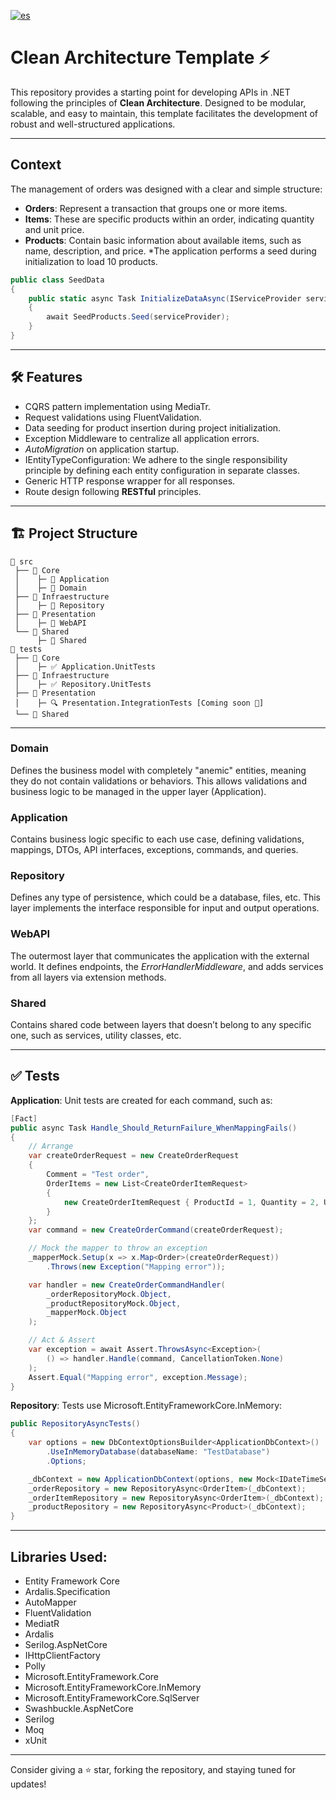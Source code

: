 [![es](https://img.shields.io/badge/lang-es-red)](https://github.com/MarceloDanielToledo/CleanArchitectureTemplate/blob/main/README.es.md)

# Clean Architecture Template ⚡

This repository provides a starting point for developing APIs in .NET following the principles of **Clean Architecture**. Designed to be modular, scalable, and easy to maintain, this template facilitates the development of robust and well-structured applications.

---

## Context

The management of orders was designed with a clear and simple structure:

- **Orders**: Represent a transaction that groups one or more items.
- **Items**: These are specific products within an order, indicating quantity and unit price.
- **Products**: Contain basic information about available items, such as name, description, and price. *The application performs a seed during initialization to load 10 products.

```csharp
public class SeedData
{
    public static async Task InitializeDataAsync(IServiceProvider serviceProvider)
    {
        await SeedProducts.Seed(serviceProvider);
    }
}
```

---

## 🛠️ Features

- CQRS pattern implementation using MediaTr.
- Request validations using FluentValidation.
- Data seeding for product insertion during project initialization.
- Exception Middleware to centralize all application errors.
- _AutoMigration_ on application startup.
- IEntityTypeConfiguration: We adhere to the single responsibility principle by defining each entity configuration in separate classes.
- Generic HTTP response wrapper for all responses.
- Route design following **RESTful** principles.

---

## 🏗️ Project Structure

```plaintext
📂 src
 ├── 📁 Core
 │    ├─ 📘 Application
 │    ├─ 📘 Domain
 ├── 📁 Infraestructure
 │    ├─ 📘 Repository
 ├── 📁 Presentation
 │    ├─ 📘 WebAPI
 └── 📁 Shared
      ├─ 📘 Shared
📂 tests
 ├── 📁 Core
 │    ├─ ✅ Application.UnitTests
 ├── 📁 Infraestructure
 │    ├─ ✅ Repository.UnitTests
 ├── 📁 Presentation
 │    ├─ 🔍 Presentation.IntegrationTests [Coming soon 🚀]
 └── 📁 Shared
```

---

### Domain

Defines the business model with completely "anemic" entities, meaning they do not contain validations or behaviors. This allows validations and business logic to be managed in the upper layer (Application).

### Application

Contains business logic specific to each use case, defining validations, mappings, DTOs, API interfaces, exceptions, commands, and queries.

### Repository

Defines any type of persistence, which could be a database, files, etc. This layer implements the interface responsible for input and output operations.

### WebAPI

The outermost layer that communicates the application with the external world. It defines endpoints, the _ErrorHandlerMiddleware_, and adds services from all layers via extension methods.

### Shared

Contains shared code between layers that doesn’t belong to any specific one, such as services, utility classes, etc.

---

## ✅ Tests

**Application**: Unit tests are created for each command, such as:

```C#
[Fact]
public async Task Handle_Should_ReturnFailure_WhenMappingFails()
{
    // Arrange
    var createOrderRequest = new CreateOrderRequest
    {
        Comment = "Test order",
        OrderItems = new List<CreateOrderItemRequest>
        {
            new CreateOrderItemRequest { ProductId = 1, Quantity = 2, UnitPrice = 100 }
        }
    };
    var command = new CreateOrderCommand(createOrderRequest);

    // Mock the mapper to throw an exception
    _mapperMock.Setup(x => x.Map<Order>(createOrderRequest))
        .Throws(new Exception("Mapping error"));

    var handler = new CreateOrderCommandHandler(
        _orderRepositoryMock.Object, 
        _productRepositoryMock.Object, 
        _mapperMock.Object
    );

    // Act & Assert
    var exception = await Assert.ThrowsAsync<Exception>(
        () => handler.Handle(command, CancellationToken.None)
    );
    Assert.Equal("Mapping error", exception.Message);
}

```

**Repository**: Tests use Microsoft.EntityFrameworkCore.InMemory:

``` C#
public RepositoryAsyncTests()
{
    var options = new DbContextOptionsBuilder<ApplicationDbContext>()
        .UseInMemoryDatabase(databaseName: "TestDatabase")
        .Options;

    _dbContext = new ApplicationDbContext(options, new Mock<IDateTimeService>().Object);
    _orderRepository = new RepositoryAsync<OrderItem>(_dbContext);
    _orderItemRepository = new RepositoryAsync<OrderItem>(_dbContext);
    _productRepository = new RepositoryAsync<Product>(_dbContext);
}

```

---

## Libraries Used:

- Entity Framework Core
- Ardalis.Specification
- AutoMapper
- FluentValidation
- MediatR
- Ardalis
- Serilog.AspNetCore
- IHttpClientFactory
- Polly
- Microsoft.EntityFramework.Core
- Microsoft.EntityFrameworkCore.InMemory
- Microsoft.EntityFrameworkCore.SqlServer
- Swashbuckle.AspNetCore
- Serilog
- Moq
- xUnit


---

Consider giving a ⭐ star, forking the repository, and staying tuned for updates!


